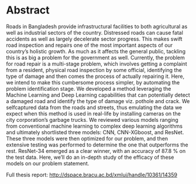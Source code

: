 # Abstract

Roads in Bangladesh provide infrastructural facilities
to both agricultural as well as industrial sectors of the
country. Distressed roads can cause fatal accidents as well
as largely decelerate sector progress. This makes swift road
inspection and repairs one of the most important aspects of
our country’s holistic growth. As much as it affects the general
public, tackling this is as big a problem for the government as
well. Currently, the problem for road repair is a multi-stage
problem, which involves getting a complaint from a resident,
physical road inspection by some official, identifying the type
of damage and then comes the process of actually repairing
it. Here, we intend to make this cumbersome process simpler,
by automating the problem identification stage. We developed a
method leveraging the Machine Learning and Deep Learning
capabilities that can potentially detect a damaged road and
identify the type of damage viz. pothole and crack. We selfcaptured
data from the roads and streets, thus emulating the
data we expect when this method is used in real-life by installing
cameras on the city corporation’s garbage trucks. We reviewed
various models ranging from conventional machine learning to
complex deep learning algorithms and ultimately shortlisted three
models: CNN, CNN-XGboost, and ResNet. These three models
were then optimized for our problem, and then extensive testing
was performed to determine the one that outperforms the rest.
ResNet-34 emerged as a clear winner, with an accuracy of 87.8 %
on the test data. Here, we’ll do an in-depth study of the efficacy
of these models on our problem statement.

Full thesis report: http://dspace.bracu.ac.bd/xmlui/handle/10361/14359

